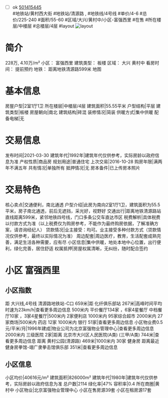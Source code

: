 - [ ] ok [501415445](https://bj.5i5j.com/ershoufang/501415445.html)  
 #地铁站/黄村西大街 #地铁站/清源路 ,  #地铁线/4号线
#单价/4-6 #总价/225-240 #面积/55-60   #区域/大兴/黄村中/小区-富强西里 #在售 #所在楼层/中楼层 #总楼层/4层 #layout 
![layout](http://image2a.5i5j.com/scm/HOUSE_CUSTOMER/387287f18ca547cfad35bb2a32927cf7.jpg_P5.jpg) 
# 简介 
 228万,  4.10万/m² 
小区： 富强西里
建筑类型： 板楼
区域： 大兴 黄村中
看房时间： 提前预约
地铁： 距离地铁清源路599米 地图
# 基本信息 
 房屋户型|2室1厅1卫
所在楼层|中楼层/4层
建筑面积|55.55平米
户型结构|平层
建筑类型|板楼
房屋朝向|南北
建筑结构|砖混
装修情况|简装
供暖方式|集中供暖
配备电梯|无
# 交易信息 
 发布时间|2021-03-30
建筑年代|1992年|建筑年代仅供参考，实际房龄以政府信息为准
产权性质|商品房
规划用途|普通住宅
上次交易|2016-10-28
购房年限|满两年不满五年
共有情况|单独所有
抵押情况|无
房本备件|已上传房本照片
# 交易特色 
 核心卖点|交通便利，南北通透
户型介绍|此房为南向2室1厅1卫，建筑面积为55.5平米，房子南北通透，前后无遮挡，采光好，视野好
交通出行|距离地铁清源路站直线距离599米，紧邻地铁四号线，门口多条公交车直达市区
税费解析|具体税费以付款方式为准（以上税费仅为购房参考，不能作为最终购房依据，了解准确方案，请咨询经纪人）
贷款情况|业主接受：均可。业主接受多种付款方式（贷款情况仅供参考，最终以实际情况为准）
周边配套|周边医疗，教育，生活配套成熟完善，满足生活各种需要，应有尽
小区信息|集中供暖，地处本地中心位置，出行便利，绿化完善，居住舒适
权属抵押|房屋权属清晰，无纠纷，随时配合签约
# 小区 富强西里
## 小区指数 
 距 大兴线,4号线 清源路地铁站-C口 659米|距 化纤俱乐部站 267米|高峰时间平均时速为23km/h|查看更多周边信息
500米内 平价餐厅134家 ，6家4星餐厅
中档餐厅10家 ，3家4星餐厅|500米内 2家便利店
1000米内 95家综合超市
2000米内 27家商场|500米内 药店 12家
1000米内 银行 51家|查看更多周边信息
小区物业费0.5元/平米/月|1996年建成|物业公司为北京富强物业管理中心|查看更多周边信息
2000米内 三级医院 2家|距离 北京市大兴区人民医院(A类) (三甲/A类) 744米|查看更多周边信息
距离 黄村公园(清源路) 469米|1000米内 30家 健身房
距离最近健身房拳馆-翊广隶拳击馆俱乐部 351米|查看更多周边信息
## 小区信息 
 小区均价|40616元/m²
建筑面积|826000m²
建筑年代|1980年|建筑年代仅供参考，实际房龄以政府信息为准
总户数|2114
绿化率|47%
容积率|0.4
所在商圈|黄村中
小区物业|北京富强物业管理中心
小区在售房源39套
小区在租房源17套
